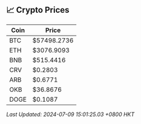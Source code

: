 ## 📈 Crypto Prices

| Coin | Price |
| ---- | ----- |
| BTC | $57498.2736 |
| ETH | $3076.9093 |
| BNB | $515.4416 |
| CRV | $0.2803 |
| ARB | $0.6771 |
| OKB | $36.8676 |
| DOGE | $0.1087 |

_Last Updated: 2024-07-09 15:01:25.03 +0800 HKT_